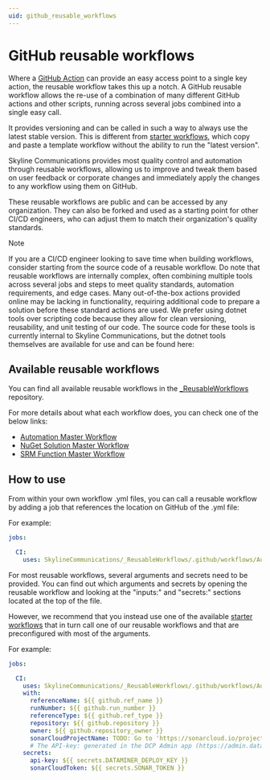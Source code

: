 ```yaml
---
uid: github_reusable_workflows
---
```


# GitHub reusable workflows

Where a [GitHub Action](xref:Deploying_Automation_scripts_from_a_GitHub_repository) can provide an easy access point to a single key action, the reusable workflow takes this up a notch. A GitHub reusable workflow allows the re-use of a combination of many different GitHub actions and other scripts, running across several jobs combined into a single easy call.

It provides versioning and can be called in such a way to always use the latest stable version. This is different from [starter workflows](xref:github_starter_workflows), which copy and paste a template workflow without the ability to run the "latest version".

Skyline Communications provides most quality control and automation through reusable workflows, allowing us to improve and tweak them based on user feedback or corporate changes and immediately apply the changes to any workflow using them on GitHub.

These reusable workflows are public and can be accessed by any organization. They can also be forked and used as a starting point for other CI/CD engineers, who can adjust them to match their organization's quality standards.

> [!NOTE]
> If you are a CI/CD engineer looking to save time when building workflows, consider starting from the source code of a reusable workflow. Do note that reusable workflows are internally complex, often combining multiple tools across several jobs and steps to meet quality standards, automation requirements, and edge cases. Many out-of-the-box actions provided online may be lacking in functionality, requiring additional code to prepare a solution before these standard actions are used. We prefer using dotnet tools over scripting code because they allow for clean versioning, reusability, and unit testing of our code. The source code for these tools is currently internal to Skyline Communications, but the dotnet tools themselves are available for use and can be found here:

## Available reusable workflows

You can find all available reusable workflows in the [_ReusableWorkflows](https://github.com/SkylineCommunications/_ReusableWorkflows/tree/main/.github/workflows) repository.

For more details about what each workflow does, you can check one of the below links:

- [Automation Master Workflow](xref:github_reusable_workflows_automation_master_workflow)
- [NuGet Solution Master Workflow](xref:github_reusable_workflows_nuget_solution_master_workflow)
- [SRM Function Master Workflow](xref:github_reusable_workflows_srm_function_master_workflow)

## How to use

From within your own workflow .yml files, you can call a reusable workflow by adding a job that references the location on GitHub of the .yml file:

For example:

```yml
jobs:

  CI:
    uses: SkylineCommunications/_ReusableWorkflows/.github/workflows/Automation Master Workflow.yml@main
```

For most reusable workflows, several arguments and secrets need to be provided. You can find out which arguments and secrets by opening the reusable workflow and looking at the "inputs:" and "secrets:" sections located at the top of the file.

However, we recommend that you instead use one of the available [starter workflows](xref:github_starter_workflows) that in turn call one of our reusable workflows and that are preconfigured with most of the arguments.

For example:

```yml
jobs:

  CI:
    uses: SkylineCommunications/_ReusableWorkflows/.github/workflows/Automation Master Workflow.yml@main
    with:
      referenceName: ${{ github.ref_name }}
      runNumber: ${{ github.run_number }}
      referenceType: ${{ github.ref_type }}
      repository: ${{ github.repository }}
      owner: ${{ github.repository_owner }}
      sonarCloudProjectName: TODO: Go to 'https://sonarcloud.io/projects/create' and create a project. Then enter the id of the project as mentioned in the SonarCloud project URL here.
      # The API-key: generated in the DCP Admin app (https://admin.dataminer.services/) as authentication for a certain DataMiner System.
    secrets:
      api-key: ${{ secrets.DATAMINER_DEPLOY_KEY }}
      sonarCloudToken: ${{ secrets.SONAR_TOKEN }}
```
